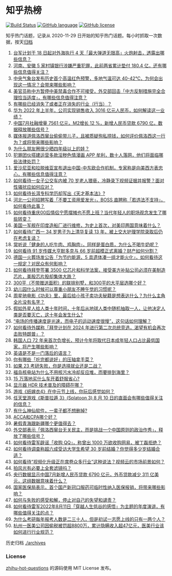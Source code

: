 # 知乎热榜
[![Build Status](https://github.com/ToWeLong/zhihu-hot-questions/workflows/CI/badge.svg)](https://github.com/ToWeLong/zhihu-hot-questions/actions)
[![GitHub language](https://img.shields.io/badge/language-golang-orange.svg)](https://golang.org/)
[![GitHub license](https://img.shields.io/github/license/ToWeLong/zhihu-hot-questions)](https://github.com/ToWeLong/zhihu-hot-questions/blob/main/LICENSE)

知乎热门话题，记录从 2020-11-29 日开始的知乎热门话题。每小时抓取一次数据，按天[归档](./archives)

<!-- BEGIN -->

1. [台军计划于 18 日起对外海执行 4 天「最大弹道无限高」火炮射击，透露出哪些信息？](https://www.zhihu.com/question/548060425)
1. [河南、安徽 5 家村镇银行涉嫌严重犯罪，此前两省累计垫付 180.4 亿，还有哪些信息值得关注？](https://www.zhihu.com/question/548127353)
1. [中央气象台发布历史首个高温红色预警，多地气温可达 40-42℃，为何会出现这一情况？会带来哪些影响？](https://www.zhihu.com/question/548129543)
1. [美官员称中方暂停中美禁毒合作不可接受，外交部回击「中方反制措施完全合理恰当适度」，有哪些信息值得注意？](https://www.zhihu.com/question/548106945)
1. [有哪些已经消失了或者正在消失的行业（行当）？](https://www.zhihu.com/question/35681923)
1. [华为 2022 年上半年，公司实现销售收入 3016 亿元人民币，如何解读这一业绩？](https://www.zhihu.com/question/548109059)
1. [中国7月社融增量 7561 亿元，M2增长 12 %，新增人民币贷款 6790 亿，数据释放哪些信号？](https://www.zhihu.com/question/548131446)
1. [媒体报道佩洛西窜台偷偷带儿子，且被质疑徇私捞钱，如何评价佩洛西这一行为？或将带来哪些影响？](https://www.zhihu.com/question/548083186)
1. [为什么朋友圈很少晒四年级以上的娃？](https://www.zhihu.com/question/462953490)
1. [犯罪团伙搭建运营多款淫秽色情漫画 APP 牟利，数十人落网，他们将面临哪些法律处罚？](https://www.zhihu.com/question/547940233)
1. [爱沙尼亚和拉脱维亚宣布退出中国-中东欧合作机制，专家称是向美西方表忠心，有哪些信息值得注意？](https://www.zhihu.com/question/548097252)
1. [如何看待一女子公交车内被 70 岁老人猥亵，冷静录下视频证据并报警？面对性骚扰应如何应对？](https://www.zhihu.com/question/547919210)
1. [如何看待长洱专科学历却写出《天才基本法》?](https://www.zhihu.com/question/547886110)
1. [河北一公司招聘写着「不要工资用爱发光」，BOSS 直聘称「若违法不支持」，如何看待此事？](https://www.zhihu.com/question/547973510)
1. [如何看待重庆00后情侣宁愿摆摊也不愿上班？当代年轻人的职场观念发生了哪些转变？](https://www.zhihu.com/question/547933860)
1. [美国一军舰在印度造船厂进行维修，为史上首次，对美印两国意味着什么？](https://www.zhihu.com/question/547691544)
1. [如何看待广西一 34 岁男子为上清华复读 13 年，被上交大护理学院录取后仍在考虑复读？](https://www.zhihu.com/question/547979825)
1. [常听说「健身的人吃牛肉、鸡胸肉」，同样是蛋白质，为什么不喝牛奶呢？](https://www.zhihu.com/question/547572503)
1. [如何看待 91 岁传媒大亨默多克与 66 岁前超模正式离婚？财产如何分割？](https://www.zhihu.com/question/548032356)
1. [德国一火葬场发公告「为节约能源，5 具遗体凑一组才能火化」，如何看待这一规定？对民众有何影响？](https://www.zhihu.com/question/547954471)
1. [如何看待拜登签署 3500 亿芯片和科学法案，接受美方补贴公司必须在美制造芯片，美股芯片股却集体大跌？](https://www.zhihu.com/question/547762821)
1. [300平（不带赠送面积）的联排别墅，和300平的大平层选哪个好？](https://www.zhihu.com/question/537951755)
1. [幼儿园什么时候可以尊重小朋友不睡午觉的习惯呢？](https://www.zhihu.com/question/546519744)
1. [周星驰电影《功夫》里，最后给小孩子卖功夫秘籍是想表达什么？为什么主角全片没有名字？](https://www.zhihu.com/question/31482560)
1. [假如外星人给人类十年时间，十年后从地球人类中随机抽取一人，让他决定人类是否要灭亡，这十年会发生什么?](https://www.zhihu.com/question/532186264)
1. [“电场的传播速度是光速，而电子的运动速度很慢”，这句话如何理解？](https://www.zhihu.com/question/547608943)
1. [如何看待外媒称「拜登计划在 2024 年进行第二次总统竞选，渴望有机会再次击败特朗普」？](https://www.zhihu.com/question/548063336)
1. [韩国人口 72 年来首次负增长，预计今年将取代日本成年轻人口占比最低国家，将产生哪些影响？](https://www.zhihu.com/question/548001487)
1. [英语是不是一门落后的语言？](https://www.zhihu.com/question/48289883)
1. [你有哪些「吃完都说好」的压轴拿手菜？](https://www.zhihu.com/question/542322697)
1. [如果 23 考研失败，你是选择就业还是二战？](https://www.zhihu.com/question/545544844)
1. [福岛核电站为什么不用核污水冷却反应堆，而要排到海里？](https://www.zhihu.com/question/454344352)
1. [15 万落地买什么车开着舒服省心?](https://www.zhihu.com/question/441839447)
1. [显示器 HDR 技术普及的障碍在哪？](https://www.zhihu.com/question/539406726)
1. [游戏《纸嫁衣4》在中元节上线，你玩后感觉如何？](https://www.zhihu.com/question/548086710)
1. [任天堂游戏《斯普拉遁 3》(Splatoon 3) 8 月 10 日的直面会有哪些值得关注的信息？](https://www.zhihu.com/question/547848083)
1. [有什么神仙软件，一辈子都不想删掉?](https://www.zhihu.com/question/531406321)
1. [ACCA和CPA哪个好？](https://www.zhihu.com/question/336605941)
1. [暑假青海跟新疆哪个更值得去？](https://www.zhihu.com/question/536292333)
1. [外交部表示「佩洛西窜台无关民主，而是挑战一个中国原则的政治作秀」，释放了哪些信号？](https://www.zhihu.com/question/548106997)
1. [如何看待雷军辟谣「收购 QQ」，称曾出 1000 万欲收购网易，被丁磊拒绝？](https://www.zhihu.com/question/548031643)
1. [如何看待调查称超六成受访大学生希望 30 岁前结婚？你觉得多少岁结婚合适？](https://www.zhihu.com/question/548047240)
1. [如何看待“视频化升级正在席卷众多行业”这种说法？视频云的市场前景如何？](https://www.zhihu.com/question/547939354)
1. [拍风光有必要上全套滤镜吗？](https://www.zhihu.com/question/323416039)
1. [央行数据显示中国7月新增人民币贷款 6790 亿元，外币贷款减少 311 亿美元，这组数据意味着什么？](https://www.zhihu.com/question/548129759)
1. [国家医保局表示，首个国产新冠口服药可临时性纳入医保报销，将带来哪些影响？](https://www.zhihu.com/question/548122683)
1. [如何与失败的感受和解，停止对自己的失望和谴责？](https://www.zhihu.com/question/545957638)
1. [如何看待雷军2022年8月11日「穿越人生低谷的感悟」为主题的年度演讲，有哪些值得关注的点？](https://www.zhihu.com/question/547485993)
1. [为什么考研每年报考人数是二三十人，但是初试一志愿上线的只有一两个人？](https://www.zhihu.com/question/545744029)
1. [杭州一医美公司因偷税被罚超8800万，累计隐瞒收入超47亿元，医美行业该如何进行行业规范？](https://www.zhihu.com/question/547702655)

<!-- END -->

历史归档 [./archives](./archives)


### License
[zhihu-hot-questions](https://github.com/towelong/zhihu-hot-questions) 的源码使用 MIT License 发布。
